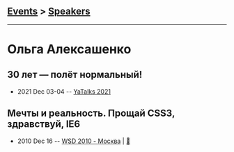 ## [Events](../README.md) > [Speakers](../speakers.md)
---

# Ольга Алексашенко

## 30 лет — полёт нормальный!
- 2021 Dec 03-04 -- [YaTalks 2021](https://youtu.be/Ot-Wk4HjYwQ)    
## Мечты и реальность. Прощай CSS3, здравствуй, IE6
- 2010 Dec 16 -- [WSD 2010 - Москва](https://www.youtube.com/watch?v=-iW-W-9lj-I)  | [:notebook:](https://wsd.events/2010/12/16/pres/goodbye-css3.pdf)  
